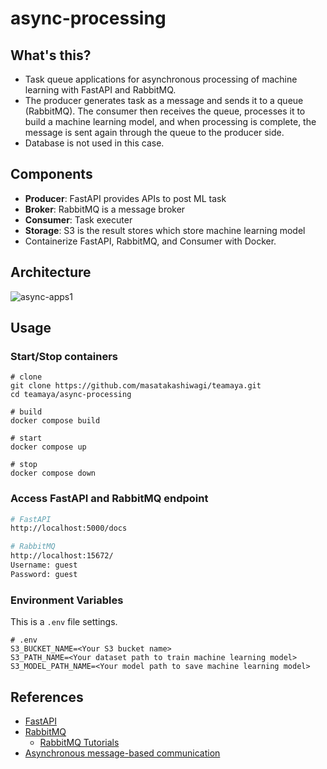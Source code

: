 # async-processing
## What's this?
- Task queue applications for asynchronous processing of machine learning with FastAPI and RabbitMQ.
- The producer generates task as a message and sends it to a queue (RabbitMQ). The consumer then receives the queue, processes it to build a machine learning model, and when processing is complete, the message is sent again through the queue to the producer side.
- Database is not used in this case.

## Components
- **Producer**: FastAPI provides APIs to post ML task
- **Broker**: RabbitMQ is a message broker
- **Consumer**: Task executer
- **Storage**: S3 is the result stores which store machine learning model
- Containerize FastAPI, RabbitMQ, and Consumer with Docker.

## Architecture
![async-apps1](https://user-images.githubusercontent.com/37064567/163514038-41484608-3590-4887-af77-25514d1d0843.png)

## Usage
### Start/Stop containers
```docker
# clone
git clone https://github.com/masatakashiwagi/teamaya.git
cd teamaya/async-processing

# build
docker compose build

# start
docker compose up

# stop
docker compose down
```

### Access FastAPI and RabbitMQ endpoint
```bash
# FastAPI
http://localhost:5000/docs

# RabbitMQ
http://localhost:15672/
Username: guest
Password: guest
```

### Environment Variables
This is a `.env` file settings.
```
# .env
S3_BUCKET_NAME=<Your S3 bucket name>
S3_PATH_NAME=<Your dataset path to train machine learning model>
S3_MODEL_PATH_NAME=<Your model path to save machine learning model>
```

## References
- [FastAPI](https://fastapi.tiangolo.com/)
- [RabbitMQ](https://www.rabbitmq.com/)
    - [RabbitMQ Tutorials](https://github.com/rabbitmq/rabbitmq-tutorials)
- [Asynchronous message-based communication](https://docs.microsoft.com/en-us/dotnet/architecture/microservices/architect-microservice-container-applications/asynchronous-message-based-communication)
